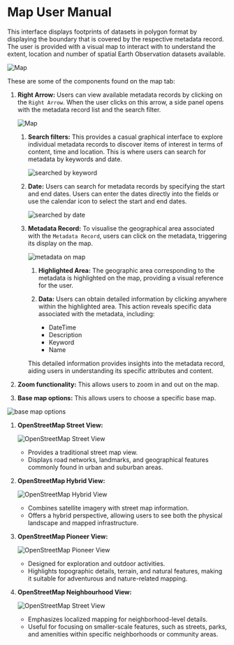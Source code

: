 # Map User Manual

This interface displays footprints of datasets in polygon format by displaying the boundary that is covered by the respective metadata record.
The user is provided with a visual map to interact with to understand the extent, location and number of spatial Earth Observation datasets available.

![Map](img/map-1.png)

These are some of the components found on the map tab:

1. **Right Arrow:** Users can view available metadata records by clicking on the `Right Arrow`. When the user clicks on this arrow, a side panel opens with the metadata record list and the search filter.

    ![Map](img/map-2.png)

    1. **Search filters:** This provides a casual graphical interface to explore individual metadata records to discover items of interest in terms of content, time and location. This is where users can search for metadata by keywords and date.

        ![searched by keyword](./img/map-3.png)

    2. **Date:** Users can search for metadata records by specifying the start and end dates. Users can enter the dates directly into the fields or use the calendar icon to select the start and end dates.

        ![searched by date](./img/map-8.png)

    3. **Metadata Record:** To visualise the geographical area associated with the `Metadata Record`, users can click on the metadata, triggering its display on the map.

        ![metadata on map](./img/map-9.png)

        1. **Highlighted Area:** The geographic area corresponding to the metadata is highlighted on the map, providing a visual reference for the user.

        2. **Data:** Users can obtain detailed information by clicking anywhere within the highlighted area. This action reveals specific data associated with the metadata, including:

            - DateTime
            - Description
            - Keyword
            - Name
        
        This detailed information provides insights into the metadata record, aiding users in understanding its specific attributes and content.

2. **Zoom functionality:** This allows users to zoom in and out on the map.
 
3. **Base map options:** This allows users to choose a specific base map.

![base map options](./img/map-10.png)

1. **OpenStreetMap Street View:**

    ![OpenStreetMap Street View](./img/map-4.png)

    - Provides a traditional street map view.
    - Displays road networks, landmarks, and geographical features commonly found in urban and suburban areas.

2. **OpenStreetMap Hybrid View:**

    ![OpenStreetMap Hybrid View](./img/map-5.png)

    - Combines satellite imagery with street map information.
    - Offers a hybrid perspective, allowing users to see both the physical landscape and mapped infrastructure.

3. **OpenStreetMap Pioneer View:**

    ![OpenStreetMap Pioneer View](./img/map-6.png)
    
    - Designed for exploration and outdoor activities.
    - Highlights topographic details, terrain, and natural features, making it suitable for adventurous and nature-related mapping.

4. **OpenStreetMap Neighbourhood View:**

    ![OpenStreetMap Street View](./img/map-7.png)

    - Emphasizes localized mapping for neighborhood-level details.
    - Useful for focusing on smaller-scale features, such as streets, parks, and amenities within specific neighborhoods or community areas.